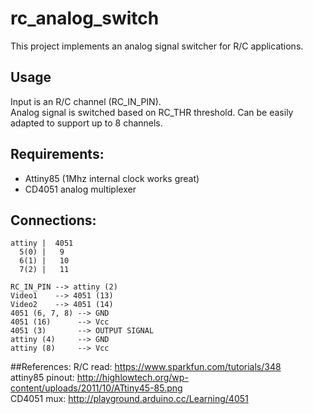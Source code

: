 # rc_analog_switch
This project implements an analog signal switcher for R/C applications.

## Usage
Input is an R/C channel (RC_IN_PIN).  
Analog signal is switched based on RC_THR threshold. Can be easily adapted to support up to 8 channels.


## Requirements:
* Attiny85 (1Mhz internal clock works great)
* CD4051 analog multiplexer


## Connections:
    attiny |  4051
      5(0) |   9
      6(1) |   10
      7(2) |   11
      
    RC_IN_PIN --> attiny (2)
    Video1    --> 4051 (13)
    Video2    --> 4051 (14)
    4051 (6, 7, 8) --> GND
    4051 (16)      --> Vcc
    4051 (3)       --> OUTPUT SIGNAL
    attiny (4)     --> GND
    attiny (8)     --> Vcc


##References:
R/C read: https://www.sparkfun.com/tutorials/348  
attiny85 pinout: http://highlowtech.org/wp-content/uploads/2011/10/ATtiny45-85.png  
CD4051 mux: http://playground.arduino.cc/Learning/4051

